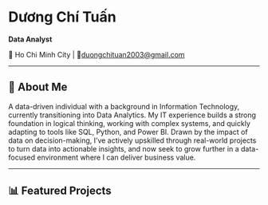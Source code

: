# Dương Chí Tuấn
**Data Analyst**  

📍 Ho Chi Minh City | 📧duongchituan2003@gmail.com

---
## 👋 About Me

A data-driven individual with a background in Information Technology, currently transitioning into Data Analytics.
My IT experience builds a strong foundation in logical thinking, working with complex systems, and quickly adapting
to tools like SQL, Python, and Power BI. Drawn by the impact of data on decision-making, I’ve actively upskilled
through real-world projects to turn data into actionable insights, and now seek to grow further in a data-focused
environment where I can deliver business value.

---
## 📊 Featured Projects  


<!--
**Simbacodee/Simbacodee** is a ✨ _special_ ✨ repository because its `README.md` (this file) appears on your GitHub profile.

Here are some ideas to get you started:

- 🔭 I’m currently working on ...
- 🌱 I’m currently learning ...
- 👯 I’m looking to collaborate on ...
- 🤔 I’m looking for help with ...
- 💬 Ask me about ...
- 📫 How to reach me: ...
- 😄 Pronouns: ...
- ⚡ Fun fact: ...
-->
